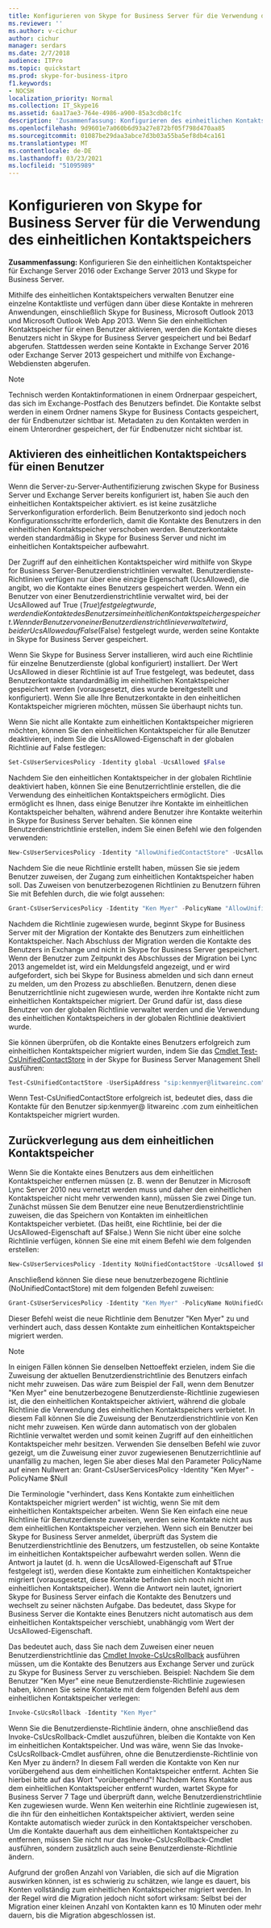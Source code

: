 ```yaml
---
title: Konfigurieren von Skype for Business Server für die Verwendung des einheitlichen Kontaktspeichers
ms.reviewer: ''
ms.author: v-cichur
author: cichur
manager: serdars
ms.date: 2/7/2018
audience: ITPro
ms.topic: quickstart
ms.prod: skype-for-business-itpro
f1.keywords:
- NOCSH
localization_priority: Normal
ms.collection: IT_Skype16
ms.assetid: 6aa17ae3-764e-4986-a900-85a3cdb8c1fc
description: 'Zusammenfassung: Konfigurieren des einheitlichen Kontaktspeichers für Exchange Server und Skype for Business Server.'
ms.openlocfilehash: 9d9601e7a060b6d93a27e872bf05f798d470aa85
ms.sourcegitcommit: 01087be29daa3abce7d3b03a55ba5ef8db4ca161
ms.translationtype: MT
ms.contentlocale: de-DE
ms.lasthandoff: 03/23/2021
ms.locfileid: "51095989"
---
```

# <a name="configure-skype-for-business-server-to-use-the-unified-contact-store"></a>Konfigurieren von Skype for Business Server für die Verwendung des einheitlichen Kontaktspeichers
 
**Zusammenfassung:** Konfigurieren Sie den einheitlichen Kontaktspeicher für Exchange Server 2016 oder Exchange Server 2013 und Skype for Business Server.
  
Mithilfe des einheitlichen Kontaktspeichers verwalten Benutzer eine einzelne Kontaktliste und verfügen dann über diese Kontakte in mehreren Anwendungen, einschließlich Skype for Business, Microsoft Outlook 2013 und Microsoft Outlook Web App 2013. Wenn Sie den einheitlichen Kontaktspeicher für einen Benutzer aktivieren, werden die Kontakte dieses Benutzers nicht in Skype for Business Server gespeichert und bei Bedarf abgerufen. Stattdessen werden seine Kontakte in Exchange Server 2016 oder Exchange Server 2013 gespeichert und mithilfe von Exchange-Webdiensten abgerufen.
  
> [!NOTE]
> Technisch werden Kontaktinformationen in einem Ordnerpaar gespeichert, das sich im Exchange-Postfach des Benutzers befindet. Die Kontakte selbst werden in einem Ordner namens Skype for Business Contacts gespeichert, der für Endbenutzer sichtbar ist. Metadaten zu den Kontakten werden in einem Unterordner gespeichert, der für Endbenutzer nicht sichtbar ist. 
  
## <a name="enabling-the-unified-contact-store-for-a-user"></a>Aktivieren des einheitlichen Kontaktspeichers für einen Benutzer

Wenn die Server-zu-Server-Authentifizierung zwischen Skype for Business Server und Exchange Server bereits konfiguriert ist, haben Sie auch den einheitlichen Kontaktspeicher aktiviert. es ist keine zusätzliche Serverkonfiguration erforderlich. Beim Benutzerkonto sind jedoch noch Konfigurationsschritte erforderlich, damit die Kontakte des Benutzers in den einheitlichen Kontaktspeicher verschoben werden. Benutzerkontakte werden standardmäßig in Skype for Business Server und nicht im einheitlichen Kontaktspeicher aufbewahrt.
  
Der Zugriff auf den einheitlichen Kontaktspeicher wird mithilfe von Skype for Business Server-Benutzerdienstrichtlinien verwaltet. Benutzerdienste-Richtlinien verfügen nur über eine einzige Eigenschaft (UcsAllowed), die angibt, wo die Kontakte eines Benutzers gespeichert werden. Wenn ein Benutzer von einer Benutzerdienstrichtlinie verwaltet wird, bei der UcsAllowed auf True ($True) festgelegt wurde, werden die Kontakte des Benutzers im einheitlichen Kontaktspeicher gespeichert. Wenn der Benutzer von einer Benutzerdienstrichtlinie verwaltet wird, bei der UcsAllowed auf False ($False) festgelegt wurde, werden seine Kontakte in Skype for Business Server gespeichert.
  
Wenn Sie Skype for Business Server installieren, wird auch eine Richtlinie für einzelne Benutzerdienste (global konfiguriert) installiert. Der Wert UcsAllowed in dieser Richtlinie ist auf True festgelegt, was bedeutet, dass Benutzerkontakte standardmäßig im einheitlichen Kontaktspeicher gespeichert werden (vorausgesetzt, dies wurde bereitgestellt und konfiguriert). Wenn Sie alle Ihre Benutzerkontakte in den einheitlichen Kontaktspeicher migrieren möchten, müssen Sie überhaupt nichts tun. 
  
Wenn Sie nicht alle Kontakte zum einheitlichen Kontaktspeicher migrieren möchten, können Sie den einheitlichen Kontaktspeicher für alle Benutzer deaktivieren, indem Sie die UcsAllowed-Eigenschaft in der globalen Richtlinie auf False festlegen:
  
```powershell
Set-CsUserServicesPolicy -Identity global -UcsAllowed $False
```

Nachdem Sie den einheitlichen Kontaktspeicher in der globalen Richtlinie deaktiviert haben, können Sie eine Benutzerrichtlinie erstellen, die die Verwendung des einheitlichen Kontaktspeichers ermöglicht. Dies ermöglicht es Ihnen, dass einige Benutzer ihre Kontakte im einheitlichen Kontaktspeicher behalten, während andere Benutzer ihre Kontakte weiterhin in Skype for Business Server behalten. Sie können eine Benutzerdienstrichtlinie erstellen, indem Sie einen Befehl wie den folgenden verwenden:
  
```powershell
New-CsUserServicesPolicy -Identity "AllowUnifiedContactStore" -UcsAllowed $True
```

Nachdem Sie die neue Richtlinie erstellt haben, müssen Sie sie jedem Benutzer zuweisen, der Zugang zum einheitlichen Kontaktspeicher haben soll. Das Zuweisen von benutzerbezogenen Richtlinien zu Benutzern führen Sie mit Befehlen durch, die wie folgt aussehen:
  
```powershell
Grant-CsUserServicesPolicy -Identity "Ken Myer" -PolicyName "AllowUnifiedContactStore"
```

Nachdem die Richtlinie zugewiesen wurde, beginnt Skype for Business Server mit der Migration der Kontakte des Benutzers zum einheitlichen Kontaktspeicher. Nach Abschluss der Migration werden die Kontakte des Benutzers in Exchange und nicht in Skype for Business Server gespeichert. Wenn der Benutzer zum Zeitpunkt des Abschlusses der Migration bei Lync 2013 angemeldet ist, wird ein Meldungsfeld angezeigt, und er wird aufgefordert, sich bei Skype for Business abmelden und sich dann erneut zu melden, um den Prozess zu abschließen. Benutzern, denen diese Benutzerrichtlinie nicht zugewiesen wurde, werden ihre Kontakte nicht zum einheitlichen Kontaktspeicher migriert. Der Grund dafür ist, dass diese Benutzer von der globalen Richtlinie verwaltet werden und die Verwendung des einheitlichen Kontaktspeichers in der globalen Richtlinie deaktiviert wurde.
  
Sie können überprüfen, ob die Kontakte eines Benutzers erfolgreich zum einheitlichen Kontaktspeicher migriert wurden, indem Sie das [Cmdlet Test-CsUnifiedContactStore](/powershell/module/skype/test-csunifiedcontactstore?view=skype-ps) in der Skype for Business Server Management Shell ausführen:
  
```powershell
Test-CsUnifiedContactStore -UserSipAddress "sip:kenmyer@litwareinc.com" -TargetFqdn "atl-cs-001.litwareinc.com"
```

Wenn Test-CsUnifiedContactStore erfolgreich ist, bedeutet dies, dass die Kontakte für den Benutzer sip:kenmyer@ <span></span> litwareinc .com zum einheitlichen Kontaktspeicher <span></span> migriert wurden.
  
## <a name="rolling-back-the-unified-contact-store"></a>Zurückverlegung aus dem einheitlichen Kontaktspeicher

Wenn Sie die Kontakte eines Benutzers aus dem einheitlichen Kontaktspeicher entfernen müssen (z. B. wenn der Benutzer in Microsoft Lync Server 2010 neu vernetzt werden muss und daher den einheitlichen Kontaktspeicher nicht mehr verwenden kann), müssen Sie zwei Dinge tun. Zunächst müssen Sie dem Benutzer eine neue Benutzerdienstrichtlinie zuweisen, die das Speichern von Kontakten im einheitlichen Kontaktspeicher verbietet. (Das heißt, eine Richtlinie, bei der die UcsAllowed-Eigenschaft auf $False.) Wenn Sie nicht über eine solche Richtlinie verfügen, können Sie eine mit einem Befehl wie dem folgenden erstellen:
  
```powershell
New-CsUserServicesPolicy -Identity NoUnifiedContactStore -UcsAllowed $False
```

Anschließend können Sie diese neue benutzerbezogene Richtlinie (NoUnifiedContactStore) mit dem folgenden Befehl zuweisen:
  
```powershell
Grant-CsUserServicesPolicy -Identity "Ken Myer" -PolicyName NoUnifiedContactStore
```

Dieser Befehl weist die neue Richtlinie dem Benutzer "Ken Myer" zu und verhindert auch, dass dessen Kontakte zum einheitlichen Kontaktspeicher migriert werden.
  
> [!NOTE]
> In einigen Fällen können Sie denselben Nettoeffekt erzielen, indem Sie die Zuweisung der aktuellen Benutzerdienstrichtlinie des Benutzers einfach nicht mehr zuweisen. Das wäre zum Beispiel der Fall, wenn dem Benutzer "Ken Myer" eine benutzerbezogene Benutzerdienste-Richtlinie zugewiesen ist, die den einheitlichen Kontaktspeicher aktiviert, während die globale Richtlinie die Verwendung des einheitlichen Kontaktspeichers verbietet. In diesem Fall können Sie die Zuweisung der Benutzerdienstrichtlinie von Ken nicht mehr zuweisen. Ken würde dann automatisch von der globalen Richtlinie verwaltet werden und somit keinen Zugriff auf den einheitlichen Kontaktspeicher mehr besitzen. Verwenden Sie denselben Befehl wie zuvor gezeigt, um die Zuweisung einer zuvor zugewiesenen Benutzerrichtlinie auf unanfällig zu machen, legen Sie aber dieses Mal den Parameter PolicyName auf einen Nullwert an: Grant-CsUserServicesPolicy -Identity "Ken Myer" -PolicyName $Null 
  
Die Terminologie "verhindert, dass Kens Kontakte zum einheitlichen Kontaktspeicher migriert werden" ist wichtig, wenn Sie mit dem einheitlichen Kontaktspeicher arbeiten. Wenn Sie Ken einfach eine neue Richtlinie für Benutzerdienste zuweisen, werden seine Kontakte nicht aus dem einheitlichen Kontaktspeicher verziehen. Wenn sich ein Benutzer bei Skype for Business Server anmeldet, überprüft das System die Benutzerdienstrichtlinie des Benutzers, um festzustellen, ob seine Kontakte im einheitlichen Kontaktspeicher aufbewahrt werden sollen. Wenn die Antwort ja lautet (d. h. wenn die UcsAllowed-Eigenschaft auf $True festgelegt ist), werden diese Kontakte zum einheitlichen Kontaktspeicher migriert (vorausgesetzt, diese Kontakte befinden sich noch nicht im einheitlichen Kontaktspeicher). Wenn die Antwort nein lautet, ignoriert Skype for Business Server einfach die Kontakte des Benutzers und wechselt zu seiner nächsten Aufgabe. Das bedeutet, dass Skype for Business Server die Kontakte eines Benutzers nicht automatisch aus dem einheitlichen Kontaktspeicher verschiebt, unabhängig vom Wert der UcsAllowed-Eigenschaft.
  
Das bedeutet auch, dass Sie nach dem Zuweisen einer neuen Benutzerdienstrichtlinie das [Cmdlet Invoke-CsUcsRollback](/powershell/module/skype/invoke-csucsrollback?view=skype-ps) ausführen müssen, um die Kontakte des Benutzers aus Exchange Server und zurück zu Skype for Business Server zu verschieben. Beispiel: Nachdem Sie dem Benutzer "Ken Myer" eine neue Benutzerdienste-Richtlinie zugewiesen haben, können Sie seine Kontakte mit dem folgenden Befehl aus dem einheitlichen Kontaktspeicher verlegen:
  
```powershell
Invoke-CsUcsRollback -Identity "Ken Myer"
```

Wenn Sie die Benutzerdienste-Richtlinie ändern, ohne anschließend das Invoke-CsUcsRollback-Cmdlet auszuführen, bleiben die Kontakte von Ken im einheitlichen Kontaktspeicher. Und was wäre, wenn Sie das Invoke-CsUcsRollback-Cmdlet ausführen, ohne die Benutzerdienste-Richtlinie von Ken Myer zu ändern? In diesem Fall werden die Kontakte von Ken nur vorübergehend aus dem einheitlichen Kontaktspeicher entfernt. Achten Sie hierbei bitte auf das Wort "vorübergehend"! Nachdem Kens Kontakte aus dem einheitlichen Kontaktspeicher entfernt wurden, wartet Skype for Business Server 7 Tage und überprüft dann, welche Benutzerdienstrichtlinie Ken zugewiesen wurde. Wenn Ken weiterhin eine Richtlinie zugewiesen ist, die ihn für den einheitlichen Kontaktspeicher aktiviert, werden seine Kontakte automatisch wieder zurück in den Kontaktspeicher verschoben. Um die Kontakte dauerhaft aus dem einheitlichen Kontaktspeicher zu entfernen, müssen Sie nicht nur das Invoke-CsUcsRollback-Cmdlet ausführen, sondern zusätzlich auch seine Benutzerdienste-Richtlinie ändern.
  
Aufgrund der großen Anzahl von Variablen, die sich auf die Migration auswirken können, ist es schwierig zu schätzen, wie lange es dauert, bis Konten vollständig zum einheitlichen Kontaktspeicher migriert werden. In der Regel wird die Migration jedoch nicht sofort wirksam: Selbst bei der Migration einer kleinen Anzahl von Kontakten kann es 10 Minuten oder mehr dauern, bis die Migration abgeschlossen ist.
